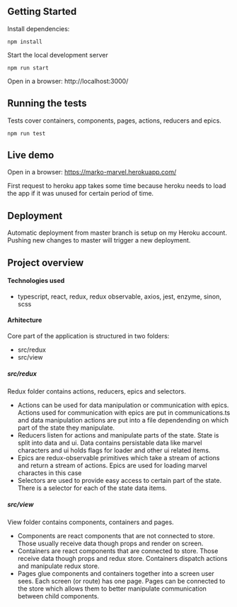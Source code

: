 ## Getting Started

Install dependencies:
```Shell
npm install
```

Start the local development server
```Shell
npm run start
```

Open in a browser: http://localhost:3000/

## Running the tests
Tests cover containers, components, pages, actions, reducers and epics.
```Shell
npm run test
```

## Live demo
Open in a browser: https://marko-marvel.herokuapp.com/

First request to heroku app takes some time because heroku needs to load the app if it was unused for certain period of time.

## Deployment
Automatic deployment from master branch is setup on my Heroku account. Pushing new changes to master will trigger a new deployment.

## Project overview

#### Technologies used
- typescript, react, redux, redux observable, axios, jest, enzyme, sinon, scss

#### Arhitecture
Core part of the application is structured in two folders:
* src/redux
* src/view

##### src/redux
Redux folder contains actions, reducers, epics and selectors.
* Actions can be used for data manipulation or communication with epics. Actions used for communication with epics are put in communications.ts and data manipulation actions are put into a file dependending on which part of the state they manipulate.
* Reducers listen for actions and manipulate parts of the state. State is split into data and ui. Data contains persistable data like marvel characters and ui holds flags for loader and other ui related items.
* Epics are redux-observable primitives which take a stream of actions and return a stream of actions. Epics are used for loading marvel charactes in this case
* Selectors are used to provide easy access to certain part of the state. There is a selector for each of the state data items.

##### src/view
View folder contains components, containers and pages. 
* Components are react components that are not connected to store. Those usually receive data though props and render on screen.
* Containers are react components that are connected to store. Those receive data though props and redux store. Containers dispatch actions and manipulate redux store.
* Pages glue components and containers together into a screen user sees. Each screen (or route) has one page. Pages can be connected to the store which allows them to better manipulate communication between child components.

